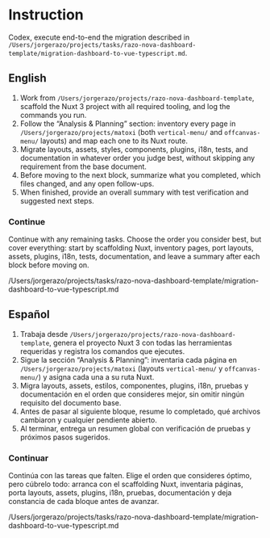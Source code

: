 # Instruction

Codex, execute end-to-end the migration described in `/Users/jorgerazo/projects/tasks/razo-nova-dashboard-template/migration-dashboard-to-vue-typescript.md`.

## English

1. Work from `/Users/jorgerazo/projects/razo-nova-dashboard-template`, scaffold the Nuxt 3 project with all required tooling, and log the commands you run.
2. Follow the “Analysis & Planning” section: inventory every page in `/Users/jorgerazo/projects/matoxi` (both `vertical-menu/` and `offcanvas-menu/` layouts) and map each one to its Nuxt route.
3. Migrate layouts, assets, styles, components, plugins, i18n, tests, and documentation in whatever order you judge best, without skipping any requirement from the base document.
4. Before moving to the next block, summarize what you completed, which files changed, and any open follow-ups.
5. When finished, provide an overall summary with test verification and suggested next steps.

### Continue

Continue with any remaining tasks. Choose the order you consider best, but cover everything: start by scaffolding Nuxt, inventory pages, port layouts, assets, plugins, i18n, tests, documentation, and leave a summary after each block before moving on.

/Users/jorgerazo/projects/tasks/razo-nova-dashboard-template/migration-dashboard-to-vue-typescript.md

## Español

1. Trabaja desde `/Users/jorgerazo/projects/razo-nova-dashboard-template`, genera el proyecto Nuxt 3 con todas las herramientas requeridas y registra los comandos que ejecutes.
2. Sigue la sección “Analysis & Planning”: inventaria cada página en `/Users/jorgerazo/projects/matoxi` (layouts `vertical-menu/` y `offcanvas-menu/`) y asigna cada una a su ruta Nuxt.
3. Migra layouts, assets, estilos, componentes, plugins, i18n, pruebas y documentación en el orden que consideres mejor, sin omitir ningún requisito del documento base.
4. Antes de pasar al siguiente bloque, resume lo completado, qué archivos cambiaron y cualquier pendiente abierto.
5. Al terminar, entrega un resumen global con verificación de pruebas y próximos pasos sugeridos.

### Continuar

Continúa con las tareas que falten. Elige el orden que consideres óptimo, pero cúbrelo todo: arranca con el scaffolding Nuxt, inventaria páginas, porta layouts, assets, plugins, i18n, pruebas, documentación y deja constancia de cada bloque antes de avanzar.

/Users/jorgerazo/projects/tasks/razo-nova-dashboard-template/migration-dashboard-to-vue-typescript.md
